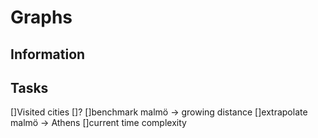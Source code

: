 # Graphs

## Information

## Tasks
[]Visited cities
[]?
[]benchmark malmö -> growing distance
[]extrapolate malmö -> Athens
[]current time complexity
